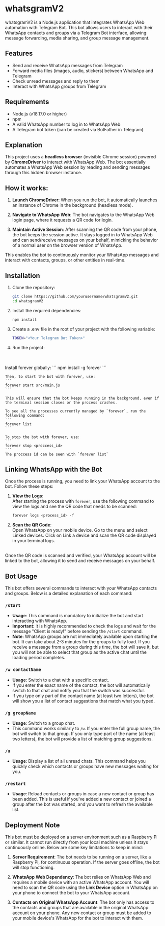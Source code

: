 # whatsgramV2

whatsgramV2 is a Node.js application that integrates WhatsApp Web automation with Telegram Bot. This bot allows users to interact with their WhatsApp contacts and groups via a Telegram Bot interface, allowing message forwarding, media sharing, and group message management.

## Features

- Send and receive WhatsApp messages from Telegram
- Forward media files (images, audio, stickers) between WhatsApp and Telegram
- Check unread messages and reply to them
- Interact with WhatsApp groups from Telegram

## Requirements

- Node.js (v18.17.0 or higher)
- npm
- A valid WhatsApp number to log in to WhatsApp Web
- A Telegram bot token (can be created via BotFather in Telegram)

## Explanation

This project uses a **headless browser** (invisible Chrome session) powered by **ChromeDriver** to interact with WhatsApp Web. The bot essentially automates a WhatsApp Web session by reading and sending messages through this hidden browser instance. 

## How it works:

1. **Launch ChromeDriver**: When you run the bot, it automatically launches an instance of Chrome in the background (headless mode). 
   
2. **Navigate to WhatsApp Web**: The bot navigates to the WhatsApp Web login page, where it requests a QR code for login.
   
3. **Maintain Active Session**: After scanning the QR code from your phone, the bot keeps the session active. It stays logged in to WhatsApp Web and can send/receive messages on your behalf, mimicking the behavior of a normal user on the browser version of WhatsApp.

This enables the bot to continuously monitor your WhatsApp messages and interact with contacts, groups, or other entities in real-time.


## Installation

1. Clone the repository:
	```bash
	git clone https://github.com/yourusername/whatsgramV2.git
	cd whatsgramV2
	```

2. Install the required dependencies:
	```bash
	npm install
	```

3. Create a .env file in the root of your project with the following variable:
	```bash
	TOKEN="<Your Telegram Bot Token>"
	```

4. Run the project:
<br />
<br />
	Install forever globally:
	```
	npm install -g forever
	```

	Then, to start the bot with forever, use:
	```
	forever start src/main.js
	```

	This will ensure that the bot keeps running in the background, even if the terminal session closes or the process crashes.

	To see all the processes currently managed by `forever`, run the following command:
	```
	forever list
	```

	To stop the bot with forever, use:
	```
	forever stop <proccess_id>
	```
	The proccess id can be seen with `forever list`

## Linking WhatsApp with the Bot

Once the process is running, you need to link your WhatsApp account to the bot. Follow these steps:

1. **View the Logs:**  
	After starting the process with `forever`, use the following command to view the logs and see the QR code that needs to be scanned:
	```bash
   	forever logs <process_id> -f
	```

2. **Scan the QR Code:**  
	Open WhatsApp on your mobile device.
	Go to the menu and select Linked devices.
	Click on Link a device and scan the QR code displayed in your terminal logs.

<br/>
Once the QR code is scanned and verified, your WhatsApp account will be linked to the bot, allowing it to send and receive messages on your behalf.

## Bot Usage

This bot offers several commands to interact with your WhatsApp contacts and groups. Below is a detailed explanation of each command:

### `/start`
- **Usage**: This command is mandatory to initialize the bot and start interacting with WhatsApp. 
- **Important**: It is highly recommended to check the logs and wait for the message "Client is ready!" before sending the `/start` command.
- **Note**: WhatsApp groups are not immediately available upon starting the bot. It can take about 2-3 minutes for the groups to fully load. If you receive a message from a group during this time, the bot will save it, but you will not be able to select that group as the active chat until the loading period completes.

### `/w contactName`
- **Usage**: Switch to a chat with a specific contact.
- If you enter the exact name of the contact, the bot will automatically switch to that chat and notify you that the switch was successful.
- If you type only part of the contact name (at least two letters), the bot will show you a list of contact suggestions that match what you typed.

### `/g groupName`
- **Usage**: Switch to a group chat.
- This command works similarly to `/w`. If you enter the full group name, the bot will switch to that group. If you only type part of the name (at least two letters), the bot will provide a list of matching group suggestions.

### `/u`
- **Usage**: Display a list of all unread chats. This command helps you quickly check which contacts or groups have new messages waiting for you.

### `/restart`
- **Usage**: Reload contacts or groups in case a new contact or group has been added. This is useful if you've added a new contact or joined a group after the bot was started, and you want to refresh the available list.

## Deployment Note

This bot must be deployed on a server environment such as a Raspberry Pi or similar. It cannot run directly from your local machine unless it stays continuously online. Below are some key limitations to keep in mind:

1. **Server Requirement**: The bot needs to be running on a server, like a Raspberry Pi, for continuous operation. If the server goes offline, the bot will stop functioning.

2. **WhatsApp Web Dependency**: The bot relies on WhatsApp Web and requires a mobile device with an active WhatsApp account. You will need to scan the QR code using the **Link Device** option in WhatsApp on your phone to connect the bot to your WhatsApp account.

3. **Contacts on Original WhatsApp Account**: The bot only has access to the contacts and groups that are available in the original WhatsApp account on your phone. Any new contact or group must be added to your mobile device's WhatsApp for the bot to interact with them.